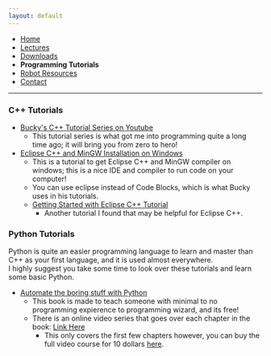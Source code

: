 ```yaml
---
layout: default
---
```

* [Home](../index.md)
* [Lectures](Lectures.md)
* [Downloads](Downloads.md)
* **Programming Tutorials**
* [Robot Resources](Robot_Resources.md)
* [Contact](Contact.md)
 
* * *
### C++ Tutorials
- [Bucky's C++ Tutorial Series on Youtube](https://www.youtube.com/watch?v=tvC1WCdV1XU&list=PLAE85DE8440AA6B83)
	- This tutorial series is what got me into programming quite a long time ago; it will bring you from zero to hero!
- [Eclipse C++ and MinGW Installation on Windows](https://goo.gl/m3Xxpd)
	- This is a tutorial to get Eclipse C++ and MinGW compiler on windows; this is a nice IDE and compiler to run code on your computer!
	- You can use eclipse instead of Code Blocks, which is what Bucky uses in his tutorials.
	- [Getting Started with Eclipse C++ Tutorial](https://www.ntu.edu.sg/home/ehchua/programming/howto/EclipseCpp_HowTo.html)
		- Another tutorial I found that may be helpful for Eclipse C++.  

### Python Tutorials
Python is quite an easier programming language to learn and master than C++ as your first language, and it is used almost everywhere.  
I highly suggest you take some time to look over these tutorials and learn some basic Python.  
- [Automate the boring stuff with Python](https://automatetheboringstuff.com)
	- This book is made to teach someone with minimal to no programming expierence to programming wizard, and its free!
	- There is an online video series that goes over each chapter in the book: [Link Here](https://www.youtube.com/watch?v=1F_OgqRuSdI&list=PL0-84-yl1fUnRuXGFe_F7qSH1LEnn9LkW)
		- This only covers the first few chapters however, you can buy the full video course for 10 dollars [here](https://www.udemy.com/automate/?couponCode=FOR_LIKE_10_BUCKS).

